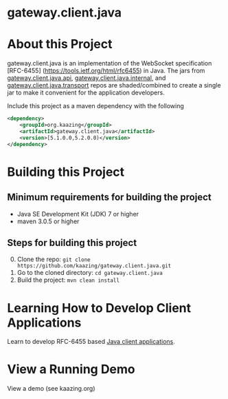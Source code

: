 # gateway.client.java

# About this Project

gateway.client.java is an implementation of the WebSocket specification [RFC-6455] (https://tools.ietf.org/html/rfc6455) in Java. The jars from [gateway.client.java.api](https://github.com/kaazing/gateway.client.java.api), [gateway.client.java.internal](https://github.com/kaazing/gateway.client.java.internal), and [gateway.client.java.transport](https://github.com/kaazing/gateway.client.java.transport) repos are shaded/combined to create a single jar to make it convenient for the application developers.

Include this project as a maven dependency with the following
```xml
<dependency>
    <groupId>org.kaazing</groupId>
    <artifactId>gateway.client.java</artifactId>
    <version>[5.1.0.0,5.2.0.0)</version>
</dependency>

```


# Building this Project

## Minimum requirements for building the project

* Java SE Development Kit (JDK) 7 or higher
* maven 3.0.5 or higher

## Steps for building this project

0. Clone the repo: ```git clone https://github.com/kaazing/gateway.client.java.git```
0. Go to the cloned directory: ```cd gateway.client.java```
0. Build the project: ```mvn clean install```

# Learning How to Develop Client Applications

Learn to develop RFC-6455 based [Java client applications](http://kazing.org/documentaton/5.0/dev-java/o_dev_java.html).

# View a Running Demo

View a demo (see kaazing.org)

